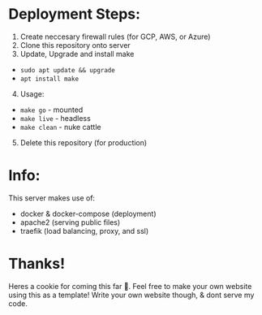 # Deployment Steps:
1. Create neccesary firewall rules (for GCP, AWS, or Azure)
2. Clone this repository onto server
3. Update, Upgrade and install make
 - ```sudo apt update && upgrade```
 - ```apt install make```
4. Usage:
 - ```make go``` - mounted
 - ```make live``` - headless
 - ```make clean``` - nuke cattle
5. Delete this repository (for production)

# Info:
This server makes use of:
 - docker & docker-compose (deployment)
 - apache2 (serving public files)
 - traefik (load balancing, proxy, and ssl)

# Thanks!
Heres a cookie for coming this far 🍪. Feel free to make your own website using this as a template! Write your own website though, & dont serve my code.